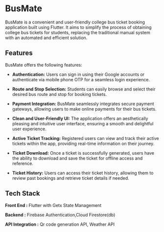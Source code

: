 
# BusMate

BusMate is a convenient and user-friendly college bus ticket booking application built using Flutter. It aims to simplify the process of obtaining college bus tickets for students, replacing the traditional manual system with an automated and efficient solution.
## Features

 BusMate offers the following features:

- **Authentication:** Users can sign in using their Google accounts or authenticate via mobile phone OTP for a seamless login experience.

- **Route and Stop Selection:** Students can easily browse and select their desired bus route and stop for booking tickets.

- **Payment Integration:** BusMate seamlessly integrates secure payment gateways, allowing users to make online payments for their bus tickets.

- **Clean and User-Friendly UI:** The application offers an aesthetically pleasing and intuitive user interface, ensuring a smooth and delightful user experience.

- **Active Ticket Tracking:** Registered users can view and track their active tickets within the app, providing real-time information on their journey.

- **Ticket Download:** Once a ticket is successfully generated, users have the ability to download and save the ticket for offline access and reference.

- **Ticket History:** Users can access their ticket history, allowing them to review past bookings and retrieve ticket details if needed.

## Tech Stack

**Front End :** Flutter with Getx State Management

**Backend :** Firebase Authentication,Cloud Firestore(db)

**API Integration :** Qr code generation API, Weather API

